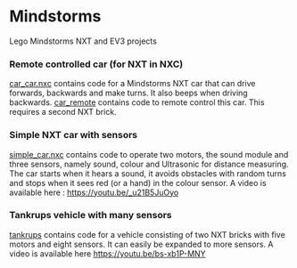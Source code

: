# Mindstorms
Lego Mindstorms NXT and EV3 projects

### Remote controlled car (for NXT in NXC)
[car_car.nxc](https://github.com/paulcobbaut/Mindstorms/blob/master/car_car.nxc) contains code for a Mindstorms NXT car that can drive forwards, backwards and make turns. It also beeps when driving backwards. [car_remote](https://github.com/paulcobbaut/Mindstorms/blob/master/car_remote.nxc) contains code to remote control this car. This requires a second NXT brick.

### Simple NXT car with sensors
[simple_car.nxc](https://github.com/paulcobbaut/Mindstorms/blob/master/simple_car.nxc) contains code to operate two motors, the sound module and three sensors, namely sound, colour and Ultrasonic for distance measuring. The car starts when it hears a sound, it avoids obstacles with random turns and stops when it sees red (or a hand) in the colour sensor.
A video is available here : https://youtu.be/_u21B5JuOyo

### Tankrups vehicle with many sensors
[tankrups](https://github.com/paulcobbaut/Mindstorms/tree/master/tankrups) contains code for a vehicle consisting of two NXT bricks with five motors and eight sensors. It can easily be expanded to more sensors. A video is available here https://youtu.be/bs-xb1P-MNY

